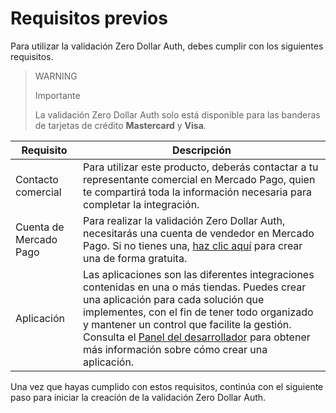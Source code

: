 # Requisitos previos

Para utilizar la validación Zero Dollar Auth, debes cumplir con los siguientes requisitos.

> WARNING
>
> Importante
>
> La validación Zero Dollar Auth solo está disponible para las banderas de tarjetas de crédito **Mastercard** y **Visa**.

| Requisito | Descripción |
|---|---|
| Contacto comercial | Para utilizar este producto, deberás contactar a tu representante comercial en Mercado Pago, quien te compartirá toda la información necesaria para completar la integración. |
| Cuenta de Mercado Pago | Para realizar la validación Zero Dollar Auth, necesitarás una cuenta de vendedor en Mercado Pago. Si no tienes una, [haz clic aquí](https://www.mercadopago[FAKER][URL][DOMAIN]/hub/registration/landing) para crear una de forma gratuita. |
| Aplicación | Las aplicaciones son las diferentes integraciones contenidas en una o más tiendas. Puedes crear una aplicación para cada solución que implementes, con el fin de tener todo organizado y mantener un control que facilite la gestión. Consulta el [Panel del desarrollador](/developers/es/docs/zero-dollar-auth/additional-content/your-integrations/introduction) para obtener más información sobre cómo crear una aplicación. |

Una vez que hayas cumplido con estos requisitos, continúa con el siguiente paso para iniciar la creación de la validación Zero Dollar Auth.